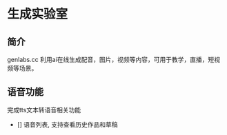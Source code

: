 # 生成实验室

## 简介

genlabs.cc 利用ai在线生成配音，图片，视频等内容，可用于教学，直播，短视频等场景。

## 语音功能

完成tts文本转语音相关功能

- [] 语音列表, 支持查看历史作品和草稿



